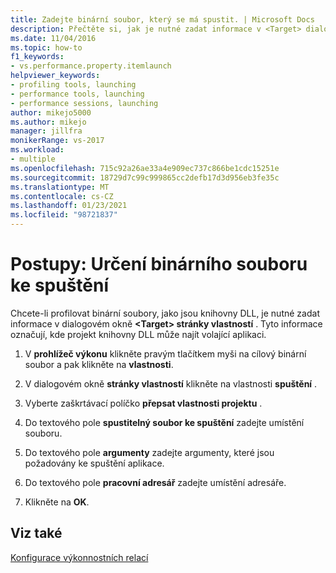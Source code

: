```yaml
---
title: Zadejte binární soubor, který se má spustit. | Microsoft Docs
description: Přečtěte si, jak je nutné zadat informace v <Target> dialogovém okně stránky vlastností, abyste mohli profilovat binární soubory, jako jsou knihovny DLL.
ms.date: 11/04/2016
ms.topic: how-to
f1_keywords:
- vs.performance.property.itemlaunch
helpviewer_keywords:
- profiling tools, launching
- performance tools, launching
- performance sessions, launching
author: mikejo5000
ms.author: mikejo
manager: jillfra
monikerRange: vs-2017
ms.workload:
- multiple
ms.openlocfilehash: 715c92a26ae33a4e909ec737c866be1cdc15251e
ms.sourcegitcommit: 18729d7c99c999865cc2defb17d3d956eb3fe35c
ms.translationtype: MT
ms.contentlocale: cs-CZ
ms.lasthandoff: 01/23/2021
ms.locfileid: "98721837"
---
```

# <a name="how-to-specify-the-binary-to-start"></a>Postupy: Určení binárního souboru ke spuštění

Chcete-li profilovat binární soubory, jako jsou knihovny DLL, je nutné zadat informace v dialogovém okně **\<Target> stránky vlastností** . Tyto informace označují, kde projekt knihovny DLL může najít volající aplikaci.

1. V **prohlížeč výkonu** klikněte pravým tlačítkem myši na cílový binární soubor a pak klikněte na **vlastnosti**.

2. V dialogovém okně **stránky vlastností** klikněte na vlastnosti **spuštění** .

3. Vyberte zaškrtávací políčko **přepsat vlastnosti projektu** .

4. Do textového pole **spustitelný soubor ke spuštění** zadejte umístění souboru.

5. Do textového pole **argumenty** zadejte argumenty, které jsou požadovány ke spuštění aplikace.

6. Do textového pole **pracovní adresář** zadejte umístění adresáře.

7. Klikněte na **OK**.

## <a name="see-also"></a>Viz také

[Konfigurace výkonnostních relací](../profiling/configuring-performance-sessions.md)

